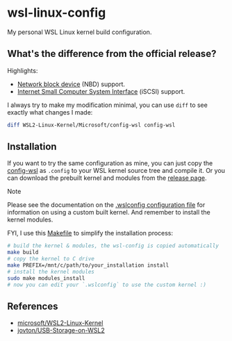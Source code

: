 # wsl-linux-config
My personal WSL Linux kernel build configuration.

## What's the difference from the official release?
Highlights:
- [Network block device](https://en.wikipedia.org/wiki/Network_block_device)
    (NBD) support.
- [Internet Small Computer System Interface](https://en.wikipedia.org/wiki/ISCSI)
    (iSCSI) support.

I always try to make my modification minimal, you can use `diff` to see exactly
what changes I made:
```bash
diff WSL2-Linux-Kernel/Microsoft/config-wsl config-wsl
```

## Installation
If you want to try the same configuration as mine, you can just copy the
[config-wsl](./config-wsl) as `.config` to your WSL kernel source tree and
compile it. Or you can download the prebuilt kernel and modules from the
[release page]().

> [!NOTE]
> Please see the documentation on the
> [.wslconfig configuration file](https://docs.microsoft.com/en-us/windows/wsl/wsl-config#configure-global-options-with-wslconfig)
> for information on using a custom built kernel. And remember to install the
> kernel modules.

FYI, I use this [Makefile](./Makefile) to simplify the installation process:
```bash
# build the kernel & modules, the wsl-config is copied automatically
make build
# copy the kernel to C drive
make PREFIX=/mnt/c/path/to/your_installation install
# install the kernel modules
sudo make modules_install
# now you can edit your `.wslconfig` to use the custom kernel :)
```

## References
- [microsoft/WSL2-Linux-Kernel](https://github.com/microsoft/WSL2-Linux-Kernel)
- [jovton/USB-Storage-on-WSL2](https://github.com/jovton/USB-Storage-on-WSL2)
